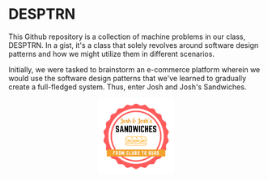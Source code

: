 # DESPTRN

This Github repository is a collection of machine problems in our class, DESPTRN. In a gist, it's a class that solely revolves around software design patterns and how we might utilize them in different scenarios.

Initially, we were tasked to brainstorm an e-commerce platform wherein we would use the software design patterns that we've learned to gradually create a full-fledged system. Thus, enter Josh and Josh's Sandwiches.

<p align="center">
    <img alt="Josh and Josh's Sandwiches logo" height="150" width="150" src="https://github.com/JSintos/DESPTRN/blob/master/logo.png?raw=true">
</p>
